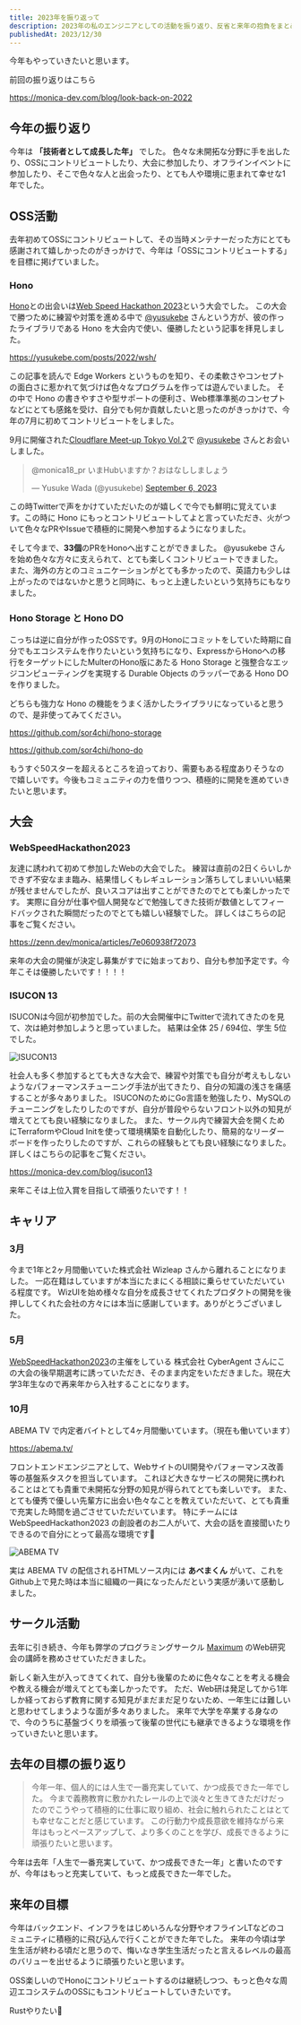 ```yaml
---
title: 2023年を振り返って
description: 2023年の私のエンジニアとしての活動を振り返り、反省と来年の抱負をまとめました
publishedAt: 2023/12/30
---
```


今年もやっていきたいと思います。

前回の振り返りはこちら

<https://monica-dev.com/blog/look-back-on-2022>

## 今年の振り返り

今年は **「技術者として成長した年」** でした。
色々な未開拓な分野に手を出したり、OSSにコントリビュートしたり、大会に参加したり、オフラインイベントに参加したり、そこで色々な人と出会ったり、とても人や環境に恵まれて幸せな1年でした。

## OSS活動

去年初めてOSSにコントリビュートして、その当時メンテナーだった方にとても感謝されて嬉しかったのがきっかけで、今年は「OSSにコントリビュートする」を目標に掲げていました。

### Hono

[Hono](https://github.com/honojs/hono)との出会いは[Web Speed Hackathon 2023](https://cyberagent.connpass.com/event/270424/)という大会でした。
この大会で勝つために練習や対策を進める中で [@yusukebe](https://x.com/yusukebe) さんという方が、彼の作ったライブラリである Hono を大会内で使い、優勝したという記事を拝見しました。

https://yusukebe.com/posts/2022/wsh/

この記事を読んで Edge Workers というものを知り、その柔軟さやコンセプトの面白さに惹かれて気づけば色々なプログラムを作っては遊んでいました。
その中で Hono の書きやすさや型サポートの便利さ、Web標準準拠のコンセプトなどにとても感銘を受け、自分でも何か貢献したいと思ったのがきっかけで、今年の7月に初めてコントリビュートをしました。

9月に開催された[Cloudflare Meet-up Tokyo Vol.2](https://cfm-cts.connpass.com/event/291753/)で [@yusukebe](https://x.com/yusukebe) さんとお会いしました。

<blockquote class="twitter-tweet"><p lang="ja" dir="ltr">@monica18_pr いまHubいますか？おはなししましょう</p>&mdash; Yusuke Wada (@yusukebe) <a href="https://twitter.com/yusukebe/status/1699408905552683374?ref_src=twsrc%5Etfw">September 6, 2023</a></blockquote> <script async src="https://platform.twitter.com/widgets.js" charset="utf-8"></script>

この時Twitterで声をかけていただいたのが嬉しくで今でも鮮明に覚えています。この時に Hono にもっとコントリビュートしてよと言っていただき、火がついて色々なPRやIssueで積極的に開発へ参加するようになりました。

そして今まで、**33個**のPRをHonoへ出すことができました。
@yusukebe さんを始め色々な方々に支えられて、とても楽しくコントリビュートできました。
また、海外の方とのコミュニケーションがとても多かったので、英語力も少しは上がったのではないかと思うと同時に、もっと上達したいという気持ちにもなりました。

### Hono Storage と Hono DO

こっちは逆に自分が作ったOSSです。9月のHonoにコミットをしていた時期に自分でもエコシステムを作りたいという気持ちになり、ExpressからHonoへの移行をターゲットにしたMulterのHono版にあたる Hono Storage と強整合なエッジコンピューティングを実現する Durable Objects のラッパーである Hono DO を作りました。

どちらも強力な Hono の機能をうまく活かしたライブラリになっていると思うので、是非使ってみてください。

<https://github.com/sor4chi/hono-storage>

<https://github.com/sor4chi/hono-do>

もうすぐ50スターを超えるところを迫っており、需要もある程度ありそうなので嬉しいです。今後もコミュニティの力を借りつつ、積極的に開発を進めていきたいと思います。

## 大会

### WebSpeedHackathon2023

友達に誘われて初めて参加したWebの大会でした。
練習は直前の2日くらいしかできず不安なまま臨み、結果惜しくもレギュレーション落ちしてしまいいい結果が残せませんでしたが、良いスコアは出すことができたのでとても楽しかったです。
実際に自分が仕事や個人開発などで勉強してきた技術が数値としてフィードバックされた瞬間だったのでとても嬉しい経験でした。
詳しくはこちらの記事をご覧ください。

<https://zenn.dev/monica/articles/7e060938f72073>

来年の大会の開催が決定し募集がすでに始まっており、自分も参加予定です。今年こそは優勝したいです！！！！

### ISUCON 13

ISUCONは今回が初参加でした。前の大会開催中にTwitterで流れてきたのを見て、次は絶対参加しようと思っていました。
結果は全体 25 / 694位、学生 5位 でした。

![ISUCON13](/images/blogs/look-back-on-2023/isucon13.jpg)

社会人も多く参加するとても大きな大会で、練習や対策でも自分が考えもしないようなパフォーマンスチューニング手法が出てきたり、自分の知識の浅さを痛感することが多々ありました。
ISUCONのためにGo言語を勉強したり、MySQLのチューニングをしたりしたのですが、自分が普段やらないフロント以外の知見が増えてとても良い経験になりました。
また、サークル内で練習大会を開くためにTerraformやCloud Initを使って環境構築を自動化したり、簡易的なリーダーボードを作ったりしたのですが、これらの経験もとても良い経験になりました。
詳しくはこちらの記事をご覧ください。

<https://monica-dev.com/blog/isucon13>

来年こそは上位入賞を目指して頑張りたいです！！

## キャリア

### 3月

今まで1年と2ヶ月間働いていた株式会社 Wizleap さんから離れることになりました。
一応在籍はしていますが本当にたまにくる相談に乗らせていただいている程度です。
WizUIを始め様々な自分を成長させてくれたプロダクトの開発を後押ししてくれた会社の方々には本当に感謝しています。ありがとうございました。

### 5月

[WebSpeedHackathon2023](#webspeedhackathon2023)の主催をしている 株式会社 CyberAgent さんにこの大会の後早期選考に誘っていただき、そのまま内定をいただきました。現在大学3年生なので再来年から入社することになります。

### 10月

ABEMA TV で内定者バイトとして4ヶ月間働いています。（現在も働いています）

https://abema.tv/

フロントエンドエンジニアとして、WebサイトのUI開発やパフォーマンス改善等の基盤系タスクを担当しています。
これほど大きなサービスの開発に携われることはとても貴重で未開拓な分野の知見が得られてとても楽しいです。
また、とても優秀で優しい先輩方に出会い色々なことを教えていただいて、とても貴重で充実した時間を過ごさせていただいています。
特にチームには WebSpeedHackathon2023 の創設者のお二人がいて、大会の話を直接聞いたりできるので自分にとって最高な環境です🥰

![ABEMA TV](/images/blogs/look-back-on-2023/abema-kun.png)

実は ABEMA TV の配信されるHTMLソース内には **あべまくん** がいて、これをGithub上で見た時は本当に組織の一員になったんだという実感が湧いて感動しました。

## サークル活動

去年に引き続き、今年も弊学のプログラミングサークル [Maximum](https://maximun.vc) のWeb研究会の講師を務めさせていただきました。

新しく新入生が入ってきてくれて、自分も後輩のために色々なことを考える機会や教える機会が増えてとても楽しかったです。
ただ、Web研は発足してから1年しか経っておらず教育に関する知見がまだまだ足りないため、一年生には難しいと思わせてしまうような面が多々ありました。
来年で大学を卒業する身なので、今のうちに基盤づくりを頑張って後輩の世代にも継承できるような環境を作っていきたいと思います。

## 去年の目標の振り返り

> 今年一年、個人的には人生で一番充実していて、かつ成長できた一年でした。
> 今まで義務教育に敷かれたレールの上で淡々と生きてきただけだったのでこうやって積極的に仕事に取り組め、社会に触れられたことはとても幸せなことだと感じています。
> この行動力や成長意欲を維持ながら来年はもっとペースアップして、より多くのことを学び、成長できるように頑張りたいと思います。

今年は去年「人生で一番充実していて、かつ成長できた一年」と書いたのですが、今年はもっと充実していて、もっと成長できた一年でした。

## 来年の目標

今年はバックエンド、インフラをはじめいろんな分野やオフラインLTなどのコミュニティに積極的に飛び込んで行くことができた年でした。
来年の今頃は学生生活が終わる頃だと思うので、悔いなき学生生活だったと言えるレベルの最高のバリューを出せるように頑張りたいと思います。

OSS楽しいのでHonoにコントリビュートするのは継続しつつ、もっと色々な周辺エコシステムのOSSにもコントリビュートしていきたいです。

Rustやりたい🦀
